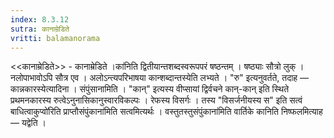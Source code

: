 ```yaml
---
index: 8.3.12
sutra: कानाम्रेडिते
vritti: balamanorama
---
```


<<कानाम्रेडिते>> - कानाम्रेडिते ।का॑निति द्वितीयान्तशब्दस्वरूपपरं षष्ठन्तम् । षष्ठ्याः सौत्रो लुक् । नलोपाभावोऽपि सौत्र एव । अलोऽन्त्यपरिभाषया कान्शब्दान्तस्येति लभ्यते । "रु" इत्यनुवर्तते, तदाह — कान्नकारस्येत्यादिना । संपुंसानामिति । "कान्" इत्यस्य वीप्सायां द्विर्वचने कान्-कान् इति स्थिते प्रथमनकारस्य रुत्वेऽनुनासिकानुस्वारविकल्पः । रेफस्य विसर्गः । तस्य "विसर्जनीयस्य स" इति सत्वं बाधित्वाकुप्वो॑रिति प्राप्तौसंपुंकाना॑मिति सत्वमित्यर्थः । वस्तुतस्तुसंपुंकाना॑मिति वार्तिके कानिति निष्फलमित्याह — यद्वेति । 
